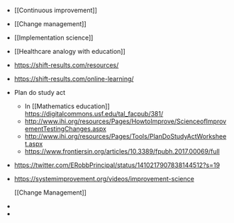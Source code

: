 - [[Continuous improvement]]
- [[Change management]]
- [[Implementation science]]
- [[Healthcare analogy with education]]
- https://shift-results.com/resources/
- https://shift-results.com/online-learning/
- Plan do study act
	- In [[Mathematics education]]
	  https://digitalcommons.usf.edu/tal_facpub/381/
	- http://www.ihi.org/resources/Pages/HowtoImprove/ScienceofImprovementTestingChanges.aspx
	- http://www.ihi.org/resources/Pages/Tools/PlanDoStudyActWorksheet.aspx
	- https://www.frontiersin.org/articles/10.3389/fpubh.2017.00069/full
- https://twitter.com/ERobbPrincipal/status/1410217907838144512?s=19
- https://systemimprovement.org/videos/improvement-science
  
  [[Change Management]]
-
-